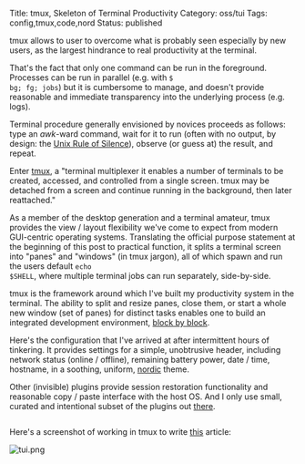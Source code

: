 Title: tmux, Skeleton of Terminal Productivity
Category: oss/tui
Tags: config,tmux,code,nord
Status: published

tmux allows to user to overcome what is probably seen especially by new users, as the largest hindrance to real productivity at the terminal. 

That's the fact that only one command can be run in the foreground. Processes can be run in parallel (e.g. with <code class="bash inline">$ bg; fg; jobs</code>) but it is cumbersome to manage, and doesn't provide reasonable and immediate transparency into the underlying process (e.g. logs). 

Terminal procedure generally envisioned by novices proceeds as follows: type an _awk_-ward command, wait for it to run (often with no output, by design: the [Unix Rule of Silence](https://homepage.cs.uri.edu/~thenry/resources/unix_art/ch01s06.html#id2878450)), observe (or guess at) the result, and repeat.

 Enter [tmux](https://github.com/tmux/tmux), a "terminal multiplexer it enables a number of terminals to be created, accessed, and controlled from a single screen. tmux may be detached from a screen and continue running in the background, then later reattached."

As a member of the desktop generation and a terminal amateur, tmux provides the view / layout flexibility we've come to expect from modern GUI-centric operating systems. Translating the official purpose statement at the beginning of this post to practical function, it splits a terminal screen into "panes" and "windows" (in tmux jargon), all of which spawn and run the users default <code class="inline bash">echo $SHELL</code>, where multiple terminal jobs can run separately, side-by-side.

tmux is the framework around which I've built my productivity system in the terminal. The ability to split and resize panes, close them, or start a whole new window (set of panes) for  distinct tasks enables one to build an integrated development environment, [block by block](https://homepage.cs.uri.edu/~thenry/resources/unix_art/ch01s06.html#id2877537).

Here's the configuration that I've arrived at after intermittent hours of tinkering. It provides settings for a simple, unobtrusive header, including network status (online / offline), remaining battery power, date / time, hostname, in a soothing, uniform, [nordic](https://github.com/arcticicestudio/nord-tmux) theme. 

Other (invisible) plugins provide session restoration functionality and reasonable copy / paste interface with the host OS. And I only use small, curated and intentional subset of the plugins out [there](https://github.com/tmux-plugins).

<pre><code class="bash" id="tmux.conf"></code></pre>

Here's a screenshot of working in tmux to write [this](/protonmail-mutt-secure-email-in-the-terminal.html) article:

![tui.png]({photo}tmux/ide.png)

<script>
    highlightInlineCode();  
   
    fetchAndHighlightCodeElement(
        {
            elementId: "tmux.conf",
            fileUrl: "https://raw.githubusercontent.com/rwev/evix/master/.tmux.conf",
            filterPrefix: "#",
        }
    );
</script>















